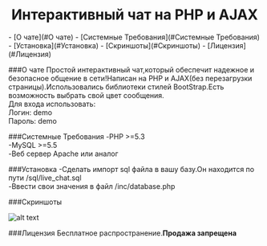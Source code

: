 <center><h1>Интерактивный чат на PHP и AJAX</h1></center>
- [О чате](#О чате)
- [Системные Требования](#Системные Требования)
- [Установка](#Установка)
- [Скриншоты](#Скриншоты)
- [Лицензия](#Лицензия)


###О чате
<a>Простой интерактивный чат,который обеспечит надежное и безопасное общение в сети!Написан на PHP и AJAX(без перезагрузки страницы).Использовались библиотеки стилей BootStrap.Есть возможность выбрать свой цвет сообщения.</a><br>
Для входа использовать:
<br>Логин: demo <br>
Пароль: demo

###Системные Требования
 -PHP >=5.3 <br>
 -MySQL >=5.5 <br>
 -Веб сервер Apache или аналог

###Установка
-Сделать импорт sql файла в вашу базу.Он находится по пути /sql/live_chat.sql <br>
-Ввести свои значения в файл /inc/database.php

###Скриншоты

![alt text](http://cs631820.vk.me/v631820482/1595f/xuPJfJh5Q1U.jpg "ScreenShot")

###Лицензия
Бесплатное распространение.<b>Продажа запрещена</b>
